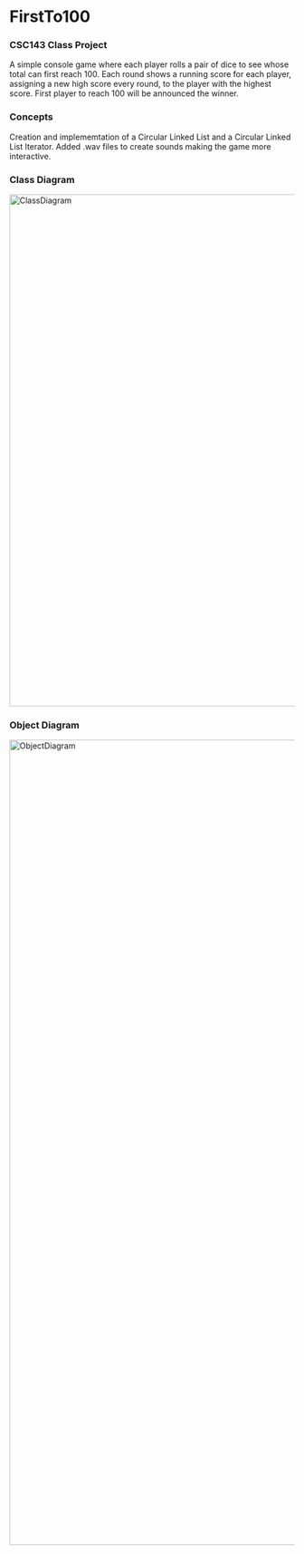 # FirstTo100

### CSC143 Class Project
A simple console game where each player rolls a pair of dice to see whose total can first reach 100. Each round shows a running score for each player, assigning a new high score every round, to the player with the highest score. First player to reach 100 will be announced the winner.

### Concepts
Creation and implememtation of a Circular Linked List and a Circular Linked List Iterator. Added .wav files to create sounds making the game more interactive. 


### Class Diagram 
<img width="904" alt="ClassDiagram" src="https://user-images.githubusercontent.com/116779961/210300055-d5767887-3d71-4149-97ee-297382b2589f.png">


### Object Diagram 
<img width="1422" alt="ObjectDiagram" src="https://user-images.githubusercontent.com/116779961/210300075-f8c35cca-b96d-42fa-92bd-32d0cffb4b31.png">
